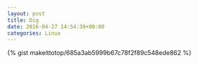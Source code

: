```yaml
---
layout: post                                                                                                              
title: Dig                                                                                                                       
date: 2016-04-27 14:54:39+00:00                                                                                                                        
categories: Linux                                                                                                                
---                                                                                                                              
```


{% gist makeittotop/685a3ab5999b67c78f2f89c548ede862 %}                                                                                                           

